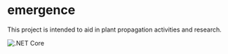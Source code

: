 # emergence

This project is intended to aid in plant propagation activities and research.


![.NET Core](https://github.com/carlingkirk/emergence/workflows/.NET%20Core/badge.svg)
